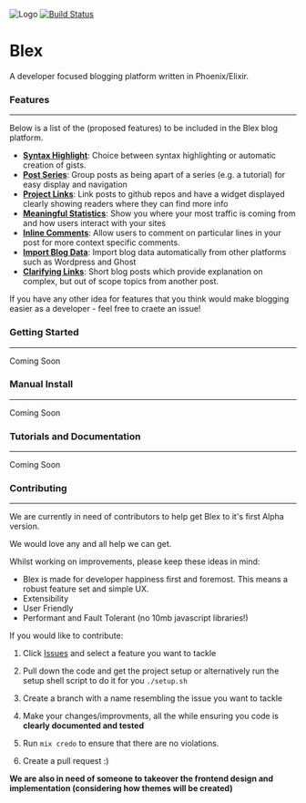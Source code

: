 ![Logo](http://i.imgur.com/AU333YV.png)
[![Build Status](https://travis-ci.org/Harrisonl/Blex.svg?branch=master)](https://travis-ci.org/Harrisonl/Blex)
# Blex

A developer focused blogging platform written in Phoenix/Elixir.

### Features
---
Below is a list of the (proposed features) to be included in the Blex blog platform.

* **[Syntax Highlight](https://github.com/Harrisonl/Blex/issues/2)**: Choice between syntax highlighting or automatic creation of gists.
* **[Post Series](https://github.com/Harrisonl/Blex/issues/7)**: Group posts as being apart of a series (e.g. a tutorial) for easy display and navigation
* **[Project Links](https://github.com/Harrisonl/Blex/issues/6)**: Link posts to github repos and have a widget displayed clearly showing readers where they can find more info
* **[Meaningful Statistics](https://github.com/Harrisonl/Blex/issues/5)**: Show you where your most traffic is coming from and how users interact with your sites
* **[Inline Comments](https://github.com/Harrisonl/Blex/issues/4)**: Allow users to comment on particular lines in your post for more context specific comments.
* **[Import Blog Data](https://github.com/Harrisonl/Blex/issues/1)**: Import blog data automatically from other platforms such as Wordpress and Ghost
* **[Clarifying Links](https://github.com/Harrisonl/Blex/issues/8)**: Short blog posts which provide explanation on complex, but out of scope topics from another post.

If you have any other idea for features that you think would make blogging easier as a developer - feel free to craete an issue!

### Getting Started
---

Coming Soon

### Manual Install
---

Coming Soon

### Tutorials and Documentation
---

Coming Soon

### Contributing
---
We are currently in need of contributors to help get Blex to it's first Alpha version.

We would love any and all help we can get.

Whilst working on improvements, please keep these ideas in mind:

* Blex is made for developer happiness first and foremost. This means a robust feature set and simple UX.
* Extensibility
* User Friendly
* Performant and Fault Tolerant (no 10mb javascript libraries!)


If you would like to contribute:

1. Click [Issues](https://github.com/harrisonl/blex/issues) and select a feature you want to tackle

2. Pull down the code and get the project setup or alternatively run the setup shell script to do it for you `./setup.sh`

3. Create a branch with a name resembling the issue you want to tackle

4. Make your changes/improvments, all the while ensuring you code is **clearly documented and tested**

5. Run `mix credo` to ensure that there are no violations.

6. Create a pull request :)

**We are also in need of someone to takeover the frontend design and implementation (considering how themes will be created)**
